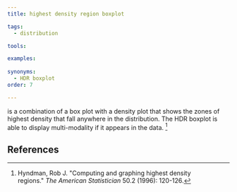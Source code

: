 ```yaml
---
title: highest density region boxplot

tags:
  - distribution

tools:

examples:
    
synonyms:
  - HDR boxplot
order: 7

---
```


is a combination of a box plot with a density plot that shows the zones of highest density that fall anywhere in the distribution. The HDR boxplot is able to display multi-modality if it appears in the data. [^hyndman]


<!--more--> 

## References
[^hyndman]: Hyndman, Rob J. "Computing and graphing highest density regions." *The American Statistician* 50.2 (1996): 120-126.
